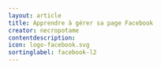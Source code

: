 ```yaml
---
layout: article
title: Apprendre à gérer sa page Facebook
creator: necropotame
contentdescription:
icon: logo-facebook.svg
sortinglabel: facebook-l2
---
```


